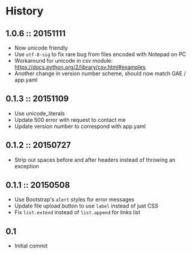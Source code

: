 # History

## 1.0.6 :: 20151111

- Now unicode friendly
- Use `utf-8-sig` to fix rare bug from files encoded with Notepad on PC
- Workaround for unicode in csv module: <https://docs.python.org/2/library/csv.html#examples>
- Another change in version number scheme, should now match GAE / app.yaml

## 0.1.3 :: 20151109

- Use unicode_literals
- Update 500 error with request to contact me
- Update version number to correspond with app.yaml

## 0.1.2 :: 20150727

- Strip out spaces before and after headers instead of throwing an exception

## 0.1.1 :: 20150508

- Use Bootstrap's `alert` styles for error messages
- Update file upload button to use `label` instead of just CSS
- Fix `list.extend` instead of `list.append` for links list

## 0.1

- Initial commit

